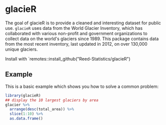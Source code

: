 # glacieR
<!-- badges: start -->
<!-- badges: end -->
The goal of glacieR is to provide a cleaned and interesting dataset for public use. `glacieR` uses data from the World Glacier Inventory, which has collaborated with various non-profit and government organizations to collect data on the world's glaciers since 1989. This package contains data from the most recent inventory, last updated in 2012, on over 130,000 unique glaciers.

Install with `remotes::install_github("Reed-Statistics/glacieR")

## Example
This is a basic example which shows you how to solve a common problem:
``` r
library(glacieR)
## display the 10 largest glaciers by area
glacier %>%
  arrange(desc(total_area)) %>%
  slice(1:10) %>%
  as.data.frame()
```
